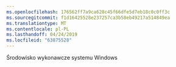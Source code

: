 ```yaml
---
ms.openlocfilehash: 176562ff7a9ca628c45f66dfe5d7eb18c0c0ff3c
ms.sourcegitcommit: f1d16425528e237257ca3b58eb49217a514849ea
ms.translationtype: MT
ms.contentlocale: pl-PL
ms.lasthandoff: 04/24/2019
ms.locfileid: "63875528"
---
```

Środowisko wykonawcze systemu Windows